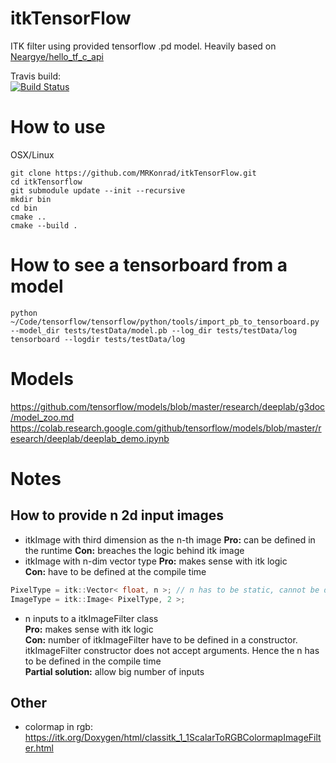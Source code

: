 # itkTensorFlow
ITK filter using provided tensorflow .pd model.
Heavily based on [Neargye/hello_tf_c_api](https://github.com/Neargye/hello_tf_c_api)

Travis build:  
[![Build Status](https://travis-ci.org/MRKonrad/itkTensorFlow.svg?branch=master)](https://travis-ci.org/MRKonrad/itkTensorFlow)

# How to use
OSX/Linux
```console
git clone https://github.com/MRKonrad/itkTensorFlow.git
cd itkTensorflow
git submodule update --init --recursive
mkdir bin
cd bin
cmake ..
cmake --build .
```

# How to see a tensorboard from a model
```console
python ~/Code/tensorflow/tensorflow/python/tools/import_pb_to_tensorboard.py --model_dir tests/testData/model.pb --log_dir tests/testData/log
tensorboard --logdir tests/testData/log
```

# Models
https://github.com/tensorflow/models/blob/master/research/deeplab/g3doc/model_zoo.md
https://colab.research.google.com/github/tensorflow/models/blob/master/research/deeplab/deeplab_demo.ipynb

# Notes

## How to provide n 2d input images
* itkImage with third dimension as the n-th image
**Pro:** can be defined in the runtime
**Con:** breaches the logic behind itk image
* itkImage with n-dim vector type 
**Pro:** makes sense with itk logic  
**Con:** have to be defined at the compile time
```c
PixelType = itk::Vector< float, n >; // n has to be static, cannot be defined in the runtime
ImageType = itk::Image< PixelType, 2 >;
```
* n inputs to a itkImageFilter class  
**Pro:** makes sense with itk logic  
**Con:** number of itkImageFilter have to be defined in a constructor. itkImageFilter constructor does not accept arguments. Hence the n has to be defined in the compile time  
**Partial solution:** allow big number of inputs 

## Other
* colormap in rgb: https://itk.org/Doxygen/html/classitk_1_1ScalarToRGBColormapImageFilter.html
